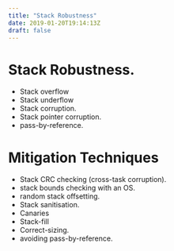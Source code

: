 ```yaml
---
title: "Stack Robustness"
date: 2019-01-20T19:14:13Z
draft: false
---
```


Stack Robustness.
=================
- Stack overflow
- Stack underflow
- Stack corruption.
- Stack pointer corruption.
- pass-by-reference.

Mitigation Techniques
=====================
- Stack CRC checking (cross-task corruption).
- stack bounds checking with an OS.
- random stack offsetting.
- Stack sanitisation.
- Canaries
- Stack-fill
- Correct-sizing.
- avoiding pass-by-reference.

